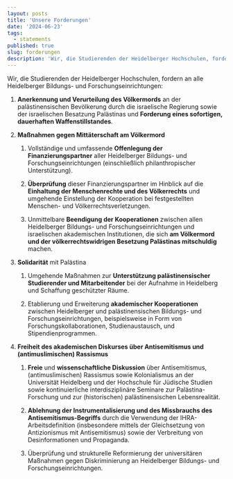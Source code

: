 ```yaml
---
layout: posts
title: 'Unsere Forderungen'
date: '2024-06-23'
tags:
  - statements
published: true
slug: forderungen
description: 'Wir, die Studierenden der Heidelberger Hochschulen, fordern an alle Heidelberger Bildungs- und Forschungseinrichtungen'
---
```




Wir, die Studierenden der Heidelberger Hochschulen, fordern an alle Heidelberger Bildungs- und Forschungseinrichtungen:

1. **Anerkennung und Verurteilung des Völkermords** an der palästinensischen Bevölkerung durch die israelische Regierung sowie der israelischen Besatzung Palästinas und **Forderung eines sofortigen, dauerhaften Waffenstillstandes**.

2. **Maßnahmen gegen Mittäterschaft am Völkermord**

   1. Vollständige und umfassende **Offenlegung der Finanzierungspartner** aller Heidelberger Bildungs- und Forschungseinrichtungen (einschließlich philanthropischer Unterstützung).

   2. **Überprüfung** dieser Finanzierungspartner im Hinblick auf die **Einhaltung der Menschenrechte und des Völkerrechts** und umgehende Einstellung der Kooperation bei festgestellten Menschen- und Völkerrechtsverletzungen.

   3. Unmittelbare **Beendigung der Kooperationen** zwischen allen Heidelberger Bildungs- und Forschungseinrichtungen und israelischen akademischen Institutionen, die sich **am Völkermord und der völkerrechtswidrigen Besetzung Palästinas mitschuldig** machen.

3. **Solidarität** mit Palästina

   1. Umgehende Maßnahmen zur **Unterstützung palästinensischer Studierender und Mitarbeitender** bei der Aufnahme in Heidelberg und Schaffung geschützter Räume.

   2. Etablierung und Erweiterung **akademischer Kooperationen** zwischen Heidelberger und palästinensischen Bildungs- und Forschungseinrichtungen, beispielsweise in Form von Forschungskollaborationen, Studienaustausch, und Stipendienprogrammen.

4. **Freiheit des akademischen Diskurses über Antisemitismus und (antimuslimischen) Rassismus**

   1. **Freie** und **wissenschaftliche Diskussion** über Antisemitismus, (antimuslimischen) Rassismus sowie Kolonialismus an der Universität Heidelberg und der Hochschule für Jüdische Studien sowie kontinuierliche interdisziplinäre Seminare zur Palästina-Forschung und zur (historischen) palästinensischen Lebensrealität.

   2. **Ablehnung der Instrumentalisierung und des Missbrauchs des Antisemitismus-Begriffs** durch die Verwendung der IHRA-Arbeitsdefinition (insbesondere mittels der Gleichsetzung von Antizionismus mit Antisemitismus) sowie der Verbreitung von Desinformationen und Propaganda.

   3. Überprüfung und strukturelle Reformierung der universitären Maßnahmen gegen Diskriminierung an Heidelberger Bildungs- und Forschungseinrichtungen.
